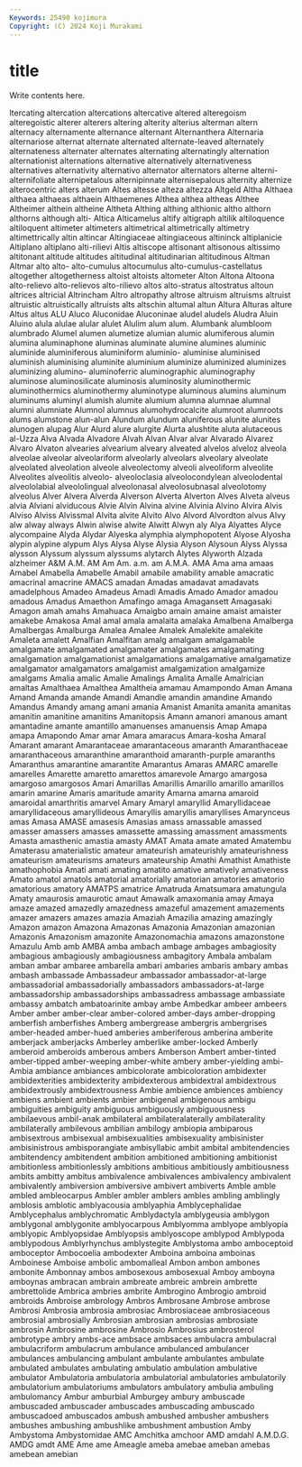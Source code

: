 ```yaml
---
Keywords: 25490 kojimura
Copyright: (C) 2024 Koji Murakami
---
```


# title

Write contents here.



ltercating altercation altercations altercative altered alteregoism
alteregoistic alterer alterers altering alterity alterius alterman altern alternacy alternamente
alternance alternant Alternanthera Alternaria alternariose alternat alternate alternated alternate-leaved alternately
alternateness alternater alternates alternating alternatingly alternation alternationist alternations alternative alternatively
alternativeness alternatives alternativity alternativo alternator alternators alterne alterni- alternifoliate alternipetalous
alternipinnate alternisepalous alternity alternize alterocentric alters alterum Altes altesse alteza
altezza Altgeld Altha Althaea althaea althaeas althaein Althaemenes Althea althea
altheas Althee Altheimer althein altheine Altheta Althing althing althionic altho
althorn althorns although alti- Altica Alticamelus altify altigraph altilik altiloquence
altiloquent altimeter altimeters altimetrical altimetrically altimetry altimettrically altin altincar Altingiaceae
altingiaceous altininck altiplanicie Altiplano altiplano alti-rilievi Altis altiscope altisonant altisonous
altissimo altitonant altitude altitudes altitudinal altitudinarian altitudinous Altman Altmar alto
alto- alto-cumulus altocumulus alto-cumulus-castellatus altogether altogetherness altoist altoists altometer Alton
Altona Altoona alto-relievo alto-relievos alto-rilievo altos alto-stratus altostratus altoun altrices
altricial Altrincham Altro altropathy altrose altruism altruisms altruist altruistic altruistically
altruists alts altschin altumal altun Altura Alturas alture Altus altus
ALU Aluco Aluconidae Aluconinae aludel aludels Aludra Aluin Aluino alula
alulae alular alulet Alulim alum alum. Alumbank alumbloom alumbrado Alumel
alumen alumetize alumian alumic alumiferous alumin alumina aluminaphone aluminas aluminate
alumine alumines aluminic aluminide aluminiferous aluminiform aluminio- aluminise aluminised aluminish
aluminising aluminite aluminium aluminize aluminized aluminizes aluminizing alumino- aluminoferric aluminographic
aluminography aluminose aluminosilicate aluminosis aluminosity aluminothermic aluminothermics aluminothermy aluminotype aluminous
alumins aluminum aluminums aluminyl alumish alumite alumium alumna alumnae alumnal
alumni alumniate Alumnol alumnus alumohydrocalcite alumroot alumroots alums alumstone alun-alun
Alundum alundum aluniferous alunite alunites alunogen alupag Alur Alurd alure
alurgite Alurta alushtite aluta alutaceous al-Uzza Alva Alvada Alvadore Alvah
Alvan Alvar alvar Alvarado Alvarez Alvaro Alvaton alvearies alvearium alveary
alveated alvelos alveloz alveola alveolae alveolar alveolariform alveolarly alveolars alveolary
alveolate alveolated alveolation alveole alveolectomy alveoli alveoliform alveolite Alveolites alveolitis
alveolo- alveoloclasia alveolocondylean alveolodental alveololabial alveololingual alveolonasal alveolosubnasal alveolotomy alveolus
Alver Alvera Alverda Alverson Alverta Alverton Alves Alveta alveus alvia
Alviani alviducous Alvie Alvin Alvina alvine Alvinia Alvino Alvira Alvis
Alviso Alviss Alvissmal Alvita alvite Alvito Alvo Alvord Alvordton alvus
Alvy alw alway always Alwin alwise alwite Alwitt Alwyn aly
Alya Alyattes Alyce alycompaine Alyda Alydar Alyeska alymphia alymphopotent Alyose
Alyosha alypin alypine alypum Alys Alysa Alyse Alysia Alyson Alysoun
Alyss Alyssa alysson Alyssum alyssum alyssums alytarch Alytes Alyworth Alzada
alzheimer A&M A.M. AM Am Am. a.m. am A.M.A. AMA
Ama ama amaas Amabel Amabella Amabelle Amabil amabile amability amable
amacratic amacrinal amacrine AMACS amadan Amadas amadavat amadavats amadelphous Amadeo
Amadeus Amadi Amadis Amado Amador amadou amadous Amadus Amaethon Amafingo
amaga Amagansett Amagasaki Amagon amah amahs Amahuaca Amaigbo amain amaine
amaist amaister amakebe Amakosa Amal amal amala amalaita amalaka Amalbena
Amalberga Amalbergas Amalburga Amalea Amalee Amalek Amalekite amalekite Amaleta amalett
Amalfian Amalfitan amalg amalgam amalgamable amalgamate amalgamated amalgamater amalgamates amalgamating
amalgamation amalgamationist amalgamations amalgamative amalgamatize amalgamator amalgamators amalgamist amalgamization amalgamize
amalgams Amalia amalic Amalie Amalings Amalita Amalle Amalrician amaltas Amalthaea
Amalthea Amaltheia amamau Amampondo Aman Amana Amand Amanda amande Amandi
Amandie amandin amandine Amando Amandus Amandy amang amani amania Amanist
Amanita amanita amanitas amanitin amanitine amanitins Amanitopsis Amann amanori amanous
amant amantadine amante amantillo amanuenses amanuensis Amap Amapa amapa Amapondo
Amar amar Amara amaracus Amara-kosha Amaral Amarant amarant Amarantaceae amarantaceous
amaranth Amaranthaceae amaranthaceous amaranthine amaranthoid amaranth-purple amaranths Amaranthus amarantine amarantite
Amarantus Amaras AMARC amarelle amarelles Amarette amaretto amarettos amarevole Amargo
amargosa amargoso amargosos Amari Amarillas Amarillis Amarillo amarillo amarillos amarin
amarine Amaris amaritude amarity Amarna amarna amaroid amaroidal amarthritis amarvel
Amary Amaryl amaryllid Amaryllidaceae amaryllidaceous amaryllideous Amaryllis amaryllis amaryllises Amarynceus
amas Amasa AMASE amasesis Amasias amass amassable amassed amasser amassers
amasses amassette amassing amassment amassments Amasta amasthenic amastia amasty AMAT
Amata amate amated Amatembu Amaterasu amaterialistic amateur amateurish amateurishly amateurishness
amateurism amateurisms amateurs amateurship Amathi Amathist Amathiste amathophobia Amati amati
amating amatito amative amatively amativeness Amato amatol amatols amatorial amatorially
amatorian amatories amatorio amatorious amatory AMATPS amatrice Amatruda Amatsumara amatungula
Amaty amaurosis amaurotic amaut Amawalk amaxomania amay Amaya amaze amazed
amazedly amazedness amazeful amazement amazements amazer amazers amazes amazia Amaziah
Amazilia amazing amazingly Amazon amazon Amazona Amazonas Amazonia Amazonian amazonian
Amazonis Amazonism amazonite Amazonomachia amazons amazonstone Amazulu Amb amb AMBA
amba ambach ambage ambages ambagiosity ambagious ambagiously ambagiousness ambagitory Ambala
ambalam amban ambar ambaree ambarella ambari ambaries ambaris ambary ambas
ambash ambassade Ambassadeur ambassador ambassador-at-large ambassadorial ambassadorially ambassadors ambassadors-at-large ambassadorship
ambassadorships ambassadress ambassage ambassiate ambassy ambatch ambatoarinite ambay ambe Ambedkar
ambeer ambeers Amber amber amber-clear amber-colored amber-days amber-dropping amberfish amberfishes
Amberg ambergrease ambergris ambergrises amber-headed amber-hued amberies amberiferous amberina amberite
amberjack amberjacks Amberley amberlike amber-locked Amberly amberoid amberoids amberous ambers
Amberson Ambert amber-tinted amber-tipped amber-weeping amber-white ambery amber-yielding ambi- Ambia
ambiance ambiances ambicolorate ambicoloration ambidexter ambidexterities ambidexterity ambidexterous ambidextral ambidextrous
ambidextrously ambidextrousness Ambie ambience ambiences ambiency ambiens ambient ambients ambier
ambigenal ambigenous ambigu ambiguities ambiguity ambiguous ambiguously ambiguousness ambilaevous ambil-anak
ambilateral ambilateralaterally ambilaterality ambilaterally ambilevous ambilian ambilogy ambiopia ambiparous ambisextrous
ambisexual ambisexualities ambisexuality ambisinister ambisinistrous ambisporangiate ambisyllabic ambit ambital ambitendencies
ambitendency ambitendent ambition ambitioned ambitioning ambitionist ambitionless ambitionlessly ambitions ambitious
ambitiously ambitiousness ambits ambitty ambitus ambivalence ambivalences ambivalency ambivalent ambivalently
ambiversion ambiversive ambivert ambiverts Amble amble ambled ambleocarpus Ambler ambler
amblers ambles ambling amblingly amblosis amblotic amblyacousia amblyaphia Amblycephalidae Amblycephalus
amblychromatic Amblydactyla amblygeusia amblygon amblygonal amblygonite amblyocarpous Amblyomma amblyope amblyopia
amblyopic Amblyopsidae Amblyopsis amblyoscope amblypod Amblypoda amblypodous Amblyrhynchus amblystegite Amblystoma
ambo amboceptoid amboceptor Ambocoelia ambodexter Amboina amboina amboinas Amboinese Amboise
ambolic ambomalleal Ambon ambon ambones ambonite Ambonnay ambos ambosexous ambosexual
Amboy amboyna amboynas ambracan ambrain ambreate ambreic ambrein ambrette ambrettolide
Ambrica ambries ambrite Ambrogino Ambrogio ambroid ambroids Ambroise ambrology Ambros
Ambrosane Ambrose ambrose Ambrosi Ambrosia ambrosia ambrosiac Ambrosiaceae ambrosiaceous ambrosial
ambrosially Ambrosian ambrosian ambrosias ambrosiate ambrosin Ambrosine ambrosine Ambrosio Ambrosius
ambrosterol ambrotype ambry ambs-ace ambsace ambsaces ambulacra ambulacral ambulacriform ambulacrum
ambulance ambulanced ambulancer ambulances ambulancing ambulant ambulante ambulantes ambulate ambulated
ambulates ambulating ambulatio ambulation ambulative ambulator Ambulatoria ambulatoria ambulatorial ambulatories
ambulatorily ambulatorium ambulatoriums ambulators ambulatory ambulia ambuling ambulomancy Ambur amburbial
Amburgey ambury ambuscade ambuscaded ambuscader ambuscades ambuscading ambuscado ambuscadoed ambuscados
ambush ambushed ambusher ambushers ambushes ambushing ambushlike ambushment ambustion Amby
Ambystoma Ambystomidae AMC Amchitka amchoor AMD amdahl A.M.D.G. AMDG amdt
AME Ame ame Ameagle ameba amebae ameban amebas amebean amebian
